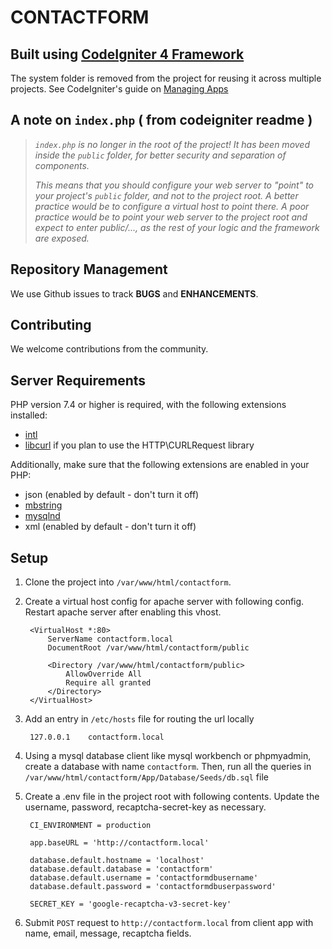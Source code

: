 # CONTACTFORM

## Built using [CodeIgniter 4 Framework](http://codeigniter.com)

The system folder is removed from the project for reusing it across multiple projects.
See CodeIgniter's guide on [Managing Apps](http://codeigniter.com/user_guide/general/managing_apps.html#running-multiple-applications-with-one-codeigniter-installation)


## A note on `index.php` ( from codeigniter readme )
>*`index.php` is no longer in the root of the project! It has been moved inside the `public` folder,
for better security and separation of components.*
>
>*This means that you should configure your web server to "point" to your project's `public` folder, and
not to the project root. A better practice would be to configure a virtual host to point there. A poor practice would be to point your web server to the project root and expect to enter *public/...*, as the rest of your logic and the
framework are exposed.*

## Repository Management

We use Github issues to track **BUGS** and **ENHANCEMENTS**.

## Contributing

We welcome contributions from the community.


## Server Requirements

PHP version 7.4 or higher is required, with the following extensions installed:

- [intl](http://php.net/manual/en/intl.requirements.php)
- [libcurl](http://php.net/manual/en/curl.requirements.php) if you plan to use the HTTP\CURLRequest library

Additionally, make sure that the following extensions are enabled in your PHP:

- json (enabled by default - don't turn it off)
- [mbstring](http://php.net/manual/en/mbstring.installation.php)
- [mysqlnd](http://php.net/manual/en/mysqlnd.install.php)
- xml (enabled by default - don't turn it off)


## Setup
1. Clone the project into `/var/www/html/contactform`. 

2. Create a virtual host config for apache server with following config. Restart apache server after enabling this vhost.

        <VirtualHost *:80>
            ServerName contactform.local
            DocumentRoot /var/www/html/contactform/public

            <Directory /var/www/html/contactform/public>
                AllowOverride All
                Require all granted
            </Directory>	
        </VirtualHost>

3. Add an entry in `/etc/hosts` file for routing the url locally

        127.0.0.1    contactform.local

4. Using a mysql database client like mysql workbench or phpmyadmin, create a database with name `contactform`. Then, run all the queries in `/var/www/html/contactform/App/Database/Seeds/db.sql` file

5. Create a .env file in the project root with following contents. Update the username, password, recaptcha-secret-key as necessary.

        CI_ENVIRONMENT = production

        app.baseURL = 'http://contactform.local'

        database.default.hostname = 'localhost'
        database.default.database = 'contactform'
        database.default.username = 'contactformdbusername'
        database.default.password = 'contactformdbuserpassword'

        SECRET_KEY = 'google-recaptcha-v3-secret-key'

6. Submit `POST` request to `http://contactform.local` from client app with name, email, message, recaptcha fields.